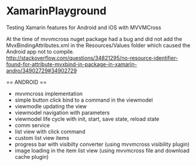 # XamarinPlayground

Testing Xamarin features for Android and iOS with MVVMCross

At the time of mvvmcross nuget package had a bug and did not add the MvxBindingAttributes.xml in the Resources/Values folder which caused the Android app not to compile. http://stackoverflow.com/questions/34821295/no-resource-identifier-found-for-attribute-mvxbind-in-package-in-xamarin-andro/34902729#34902729

== ANDROID ==
  * mvvmcross implementation
  * simple button click bind to a command in the viewmodel
  * viewmodle updating the view
  * viewmodel navigation with parameters
  * viewmodel life cycle with init, start, save state, reload state
  * comm service
  * list view with click command
  * custom list view items
  * progress bar with visibilty converter (using mvvmcross visibility plugin)
  * image loading in the item list view (using mvvmcross file and download cache plugin)
